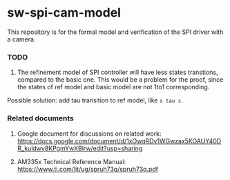# sw-spi-cam-model

This repository is for the formal model and verification of the SPI driver with a camera.

### TODO
1. The refinement model of SPI controller will have less states transtions, compared to the basic one. This would be a problem for the proof, since the states of ref model and basic model are not 1to1 corresponding.

Possible solution: add tau transition to ref model, like `s tau s`.

### Related documents
1. Google document for discussions on related work: https://docs.google.com/document/d/1xOwqRDv1WGwzax5KOAUY40DR_kuldwy8KPgmYwXBlrw/edit?usp=sharing

2. AM335x Technical Reference Manual: https://www.ti.com/lit/ug/spruh73q/spruh73q.pdf

